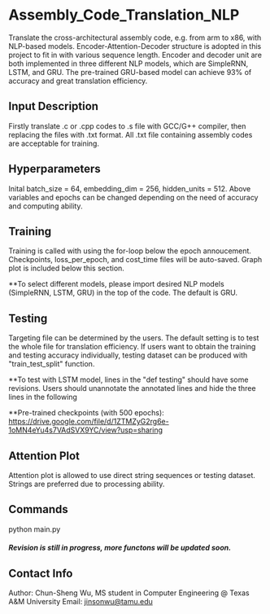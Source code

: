 # Assembly_Code_Translation_NLP
Translate the cross-architectural assembly code, e.g. from arm to x86, with NLP-based models. Encoder-Attention-Decoder structure is adopted in this project to fit in with various sequence length. Encoder and decoder unit are both implemented in three different NLP models, which are SimpleRNN, LSTM, and GRU. The pre-trained GRU-based model can achieve 93% of accuracy and great translation efficiency. 

## Input Description
Firstly translate .c or .cpp codes to .s file with GCC/G++ compiler, then replacing the files with .txt format. All .txt file containing assembly codes are acceptable for training.

## Hyperparameters
Inital batch_size = 64, embedding_dim = 256, hidden_units = 512. Above variables and epochs can be changed depending on the need of accuracy and computing ability. 

## Training
Training is called with using the for-loop below the epoch annoucement. Checkpoints, loss_per_epoch, and cost_time files will be auto-saved. Graph plot is included below this section.

**To select different models, please import desired NLP models (SimpleRNN, LSTM, GRU) in the top of the code. The default is GRU.

## Testing
Targeting file can be determined by the users. The default setting is to test the whole file for translation efficiency. If users want to obtain the training and testing accuracy individually, testing dataset can be produced with "train_test_split" function.

**To test with LSTM model, lines in the "def testing" should have some revisions. Users should unannotate the annotated lines and hide the three lines in the following

**Pre-trained checkpoints (with 500 epochs): https://drive.google.com/file/d/1ZTMZyG2rg6e-1oMN4eYu4s7VAdSVX9YC/view?usp=sharing 

## Attention Plot
Attention plot is allowed to use direct string sequences or testing dataset. Strings are preferred due to processing ability.

## Commands
python main.py

##### Revision is still in progress, more functons will be updated soon.

## Contact Info
Author: Chun-Sheng Wu, MS student in Computer Engineering @ Texas A&M University
Email: jinsonwu@tamu.edu
